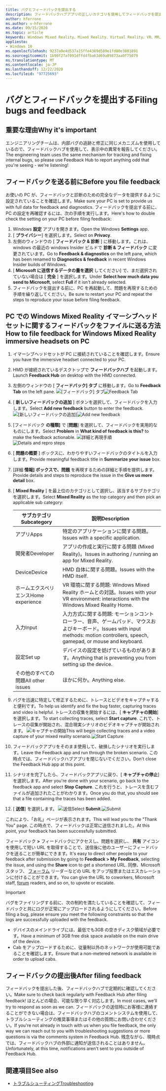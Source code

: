 ```yaml
---
title: バグとフィードバックを提出する
description: フィードバックハブアプリの正しいカテゴリを使用してフィードバックを提出することにより、Windows Mixed Reality の品質向上にご協力ください。
author: hferrone
ms.author: v-hferrone
ms.date: 09/15/2020
ms.topic: article
keywords: Windows Mixed Reality、Mixed Reality、Virtual Reality、VR、MR、フィードバック、フィードバックハブ、バグ
appliesto:
- Windows 10
ms.openlocfilehash: 9237a9e4d537a15ffe4369d589e1fd80e3881891
ms.sourcegitcommit: 1b90f27af091dffd4fba63d69a89873aa0f75079
ms.translationtype: MT
ms.contentlocale: ja-JP
ms.lasthandoff: 12/22/2020
ms.locfileid: "97725693"
---
```

# <a name="filing-bugs-and-feedback"></a><span data-ttu-id="b6829-104">バグとフィードバックを提出する</span><span class="sxs-lookup"><span data-stu-id="b6829-104">Filing bugs and feedback</span></span>

## <a name="why-its-important"></a><span data-ttu-id="b6829-105">重要な理由</span><span class="sxs-lookup"><span data-stu-id="b6829-105">Why it's important</span></span>

<span data-ttu-id="b6829-106">エンジニアリングチームは、内部バグの追跡と修正に同じメカニズムを使用しているので、フィードバックハブを使用して、表示中の異常を報告してください。</span><span class="sxs-lookup"><span data-stu-id="b6829-106">The engineering team uses the same mechanism for tracking and fixing internal bugs, so please use Feedback Hub to report anything odd that you're seeing - we're listening!</span></span>

## <a name="before-you-file-feedback"></a><span data-ttu-id="b6829-107">フィードバックを送る前に</span><span class="sxs-lookup"><span data-stu-id="b6829-107">Before you file feedback</span></span>

<span data-ttu-id="b6829-108">お使いの PC が、フィードバックと診断のための完全なデータを提供するように設定されていることを確認します。</span><span class="sxs-lookup"><span data-stu-id="b6829-108">Make sure your PC is set to provide us with full data for feedback and diagnostics.</span></span> <span data-ttu-id="b6829-109">フィードバックを提出する前に、PC の設定を再確認するには、次の手順を実行します。</span><span class="sxs-lookup"><span data-stu-id="b6829-109">Here's how to double check the setting on your PC before filing feedback:</span></span>

1. <span data-ttu-id="b6829-110">Windows **設定** アプリを開きます。</span><span class="sxs-lookup"><span data-stu-id="b6829-110">Open the Windows **Settings** app.</span></span>
2. <span data-ttu-id="b6829-111">[ **プライバシー**] を選択します。</span><span class="sxs-lookup"><span data-stu-id="b6829-111">Select on **Privacy**.</span></span>
3. <span data-ttu-id="b6829-112">左側のウィンドウの [ **フィードバック & 診断** ] に移動します。これは、windows の最近の windows Insider ビルドで **診断 & フィードバック** に変更されています。</span><span class="sxs-lookup"><span data-stu-id="b6829-112">Go to **Feedback & diagnostics** on the left pane, which has been renamed to **Diagnostics & feedback** in recent Windows Insider builds of Windows.</span></span>
4. <span data-ttu-id="b6829-113">[ **Microsoft に送信するデータの量を選択** してください] で、まだ選択されていない場合は [ **完全** ] を選択します。</span><span class="sxs-lookup"><span data-stu-id="b6829-113">Under **Select how much data you send to Microsoft**, select **Full** if it isn't already selected.</span></span>
5. <span data-ttu-id="b6829-114">フィードバックを提出する前に、PC を再起動して、問題を再現するための手順を繰り返してください。</span><span class="sxs-lookup"><span data-stu-id="b6829-114">Be sure to restart your PC and repeat the steps to reproduce your issue before filing feedback.</span></span>

## <a name="how-to-file-feedback-for-windows-mixed-reality-immersive-headsets-on-pc"></a><span data-ttu-id="b6829-115">PC での Windows Mixed Reality イマーシブヘッドセットに関するフィードバックをファイルに送る方法</span><span class="sxs-lookup"><span data-stu-id="b6829-115">How to file feedback for Windows Mixed Reality immersive headsets on PC</span></span>

1. <span data-ttu-id="b6829-116">イマーシブヘッドセットが PC に接続されていることを確認します。</span><span class="sxs-lookup"><span data-stu-id="b6829-116">Ensure you have the immersive headset connected to your PC.</span></span>
2. <span data-ttu-id="b6829-117">HMD が接続されているデスクトップで **フィードバックハブ** を起動します。</span><span class="sxs-lookup"><span data-stu-id="b6829-117">Launch **Feedback Hub** on desktop with the HMD connected.</span></span>
3. <span data-ttu-id="b6829-118">左側のウィンドウの [ **フィードバック] タブ** に移動します。</span><span class="sxs-lookup"><span data-stu-id="b6829-118">Go to **Feedback Tab** on the left pane.</span></span> <span data-ttu-id="b6829-119">![[フィードバック] タブ](images/feedback1.png)</span><span class="sxs-lookup"><span data-stu-id="b6829-119">![Feedback Tab](images/feedback1.png)</span></span> 
4. <span data-ttu-id="b6829-120">[ **新しいフィードバックの追加** ] ボタンを選択して、フィードバックを入力します。</span><span class="sxs-lookup"><span data-stu-id="b6829-120">Select **Add new feedback** button to enter the feedback.</span></span> <span data-ttu-id="b6829-121">![[新しいフィードバックの追加]](images/feedback2.png)</span><span class="sxs-lookup"><span data-stu-id="b6829-121">![Add new feedback](images/feedback2.png)</span></span>
5. <span data-ttu-id="b6829-122">[フィードバック **の種類]** で [**問題**] を選択して、フィードバックを実用的なものにします。</span><span class="sxs-lookup"><span data-stu-id="b6829-122">Select **Problem** in **What kind of feedback is this?** to make the feedback actionable.</span></span> <span data-ttu-id="b6829-123">![詳細と再現手順](images/feedback3.png)</span><span class="sxs-lookup"><span data-stu-id="b6829-123">![Details and repro steps](images/feedback3.png)</span></span>
6. <span data-ttu-id="b6829-124">[ **問題の概要** ] ボックスに、わかりやすいフィードバックのタイトルを入力します。</span><span class="sxs-lookup"><span data-stu-id="b6829-124">Provide meaningful feedback title in **Summarize your issue** box.</span></span>
7. <span data-ttu-id="b6829-125">[詳細 **情報] ボックスで、問題** を再現するための詳細と手順を提供します。</span><span class="sxs-lookup"><span data-stu-id="b6829-125">Provide details and steps to reproduce the issue in the **Give us more detail** box.</span></span>
8. <span data-ttu-id="b6829-126">[ **Mixed Reality** ] を最上位のカテゴリとして選択し、該当するサブカテゴリを選択します。</span><span class="sxs-lookup"><span data-stu-id="b6829-126">Select **Mixed Reality** as the top category and then pick an applicable sub category:</span></span>

   | <span data-ttu-id="b6829-127">サブカテゴリ</span><span class="sxs-lookup"><span data-stu-id="b6829-127">Subcategory</span></span>      | <span data-ttu-id="b6829-128">説明</span><span class="sxs-lookup"><span data-stu-id="b6829-128">Description</span></span>                                                                           |
   |------------------|---------------------------------------------------------------------------------------|
   | <span data-ttu-id="b6829-129">アプリ</span><span class="sxs-lookup"><span data-stu-id="b6829-129">Apps</span></span>             | <span data-ttu-id="b6829-130">特定のアプリケーションに関する問題。</span><span class="sxs-lookup"><span data-stu-id="b6829-130">Issues with a specific application.</span></span>                                                   |
   | <span data-ttu-id="b6829-131">開発者</span><span class="sxs-lookup"><span data-stu-id="b6829-131">Developer</span></span>        | <span data-ttu-id="b6829-132">アプリの作成と実行に関する問題 (Mixed Reality)。</span><span class="sxs-lookup"><span data-stu-id="b6829-132">Issues in authoring / running an app for Mixed Reality.</span></span>                               |
   | <span data-ttu-id="b6829-133">Device</span><span class="sxs-lookup"><span data-stu-id="b6829-133">Device</span></span>           | <span data-ttu-id="b6829-134">HMD 自体に関する問題。</span><span class="sxs-lookup"><span data-stu-id="b6829-134">Issues with the HMD itself.</span></span>                                                           |
   | <span data-ttu-id="b6829-135">ホームエクスペリエンス</span><span class="sxs-lookup"><span data-stu-id="b6829-135">Home experience</span></span>  | <span data-ttu-id="b6829-136">VR 環境に関する問題: Windows Mixed Reality ホームとの対話。</span><span class="sxs-lookup"><span data-stu-id="b6829-136">Issues with your VR environment: interactions with the Windows Mixed Reality Home.</span></span>    |
   | <span data-ttu-id="b6829-137">入力</span><span class="sxs-lookup"><span data-stu-id="b6829-137">Input</span></span>            | <span data-ttu-id="b6829-138">入力方式に関する問題: モーションコントローラー、音声、ゲームパッド、マウスおよびキーボード。</span><span class="sxs-lookup"><span data-stu-id="b6829-138">Issues with input methods: motion controllers, speech, gamepad, or mouse and keyboard.</span></span>|
   | <span data-ttu-id="b6829-139">設定</span><span class="sxs-lookup"><span data-stu-id="b6829-139">Set up</span></span>           | <span data-ttu-id="b6829-140">デバイスの設定を妨げているものがあります。</span><span class="sxs-lookup"><span data-stu-id="b6829-140">Anything that is preventing you from setting up the device.</span></span>                           |
   | <span data-ttu-id="b6829-141">その他のすべての問題</span><span class="sxs-lookup"><span data-stu-id="b6829-141">All other issues</span></span> | <span data-ttu-id="b6829-142">ほかに何か。</span><span class="sxs-lookup"><span data-stu-id="b6829-142">Anything else.</span></span>                                                                        |

9. <span data-ttu-id="b6829-143">バグを迅速に特定して修正するために、トレースとビデオをキャプチャすると便利です。</span><span class="sxs-lookup"><span data-stu-id="b6829-143">To help us identify and fix the bug faster, capturing traces and video is helpful.</span></span> <span data-ttu-id="b6829-144">トレースの収集を開始するには、[ **キャプチャの開始**] を選択します。</span><span class="sxs-lookup"><span data-stu-id="b6829-144">To start collecting traces, select **Start capture**.</span></span> <span data-ttu-id="b6829-145">これで、トレースの収集が開始され、混合現実シナリオのビデオキャプチャが開始されます。 ![キャプチャの開始](images/feedback4.png)</span><span class="sxs-lookup"><span data-stu-id="b6829-145">This will begin collecting traces and a video capture of your mixed reality scenario.![Start Capture](images/feedback4.png)</span></span>
10. <span data-ttu-id="b6829-146">フィードバックアプリをそのまま使用して、破損したシナリオを実行します。</span><span class="sxs-lookup"><span data-stu-id="b6829-146">Leave the Feedback app and run through the broken scenario.</span></span> <span data-ttu-id="b6829-147">この時点では、フィードバックハブアプリを閉じないでください。</span><span class="sxs-lookup"><span data-stu-id="b6829-147">Don't close the Feedback Hub app at this point.</span></span>
11. <span data-ttu-id="b6829-148">シナリオを完了したら、フィードバックアプリに戻り、[ **キャプチャの停止**] を選択します。</span><span class="sxs-lookup"><span data-stu-id="b6829-148">After you're done with your scenario, go back to the feedback app and select **Stop Capture**.</span></span> <span data-ttu-id="b6829-149">これを行うと、トレースを含むファイルが追加されたことがわかります。</span><span class="sxs-lookup"><span data-stu-id="b6829-149">Once you do that, you should see that a file containing the traces has been added.</span></span>
12. <span data-ttu-id="b6829-150">[ **送信**] を選択します。 ![送信](images/feedback5.png)</span><span class="sxs-lookup"><span data-stu-id="b6829-150">Select **Submit**.![Submit](images/feedback5.png)</span></span>

<span data-ttu-id="b6829-151">これにより、「お礼」ページが表示されます。</span><span class="sxs-lookup"><span data-stu-id="b6829-151">This will lead you to the "Thank You" page.</span></span> <span data-ttu-id="b6829-152">この時点で、フィードバックは正常に送信されました。</span><span class="sxs-lookup"><span data-stu-id="b6829-152">At this point, your feedback has been successfully submitted.</span></span>

<span data-ttu-id="b6829-153">フィードバック **>** フィードバックにアクセスし、問題を選択し、 **共有** アイコンを使用して短い URL を取得することで、送信後に他のユーザーにフィードバックを送ることが簡単にできます。</span><span class="sxs-lookup"><span data-stu-id="b6829-153">It's easy to direct other people to your feedback after submission by going to **Feedback > My Feedback**, selecting the issue, and using the **Share** icon to get a shortened URL.</span></span> <span data-ttu-id="b6829-154">同僚、Microsoft スタッフ、 [フォーラム](https://forums.hololens.com/) リーダーなどの URL をアップ投票またはエスカレーションに付けることができます。</span><span class="sxs-lookup"><span data-stu-id="b6829-154">You can give the URL to coworkers, Microsoft staff, [forum](https://forums.hololens.com/) readers, and so on, to upvote or escalate.</span></span>

> [!IMPORTANT]
> <span data-ttu-id="b6829-155">バグをファイリングする前に、次の制約を満たしていることを確認して、フィードバックと共にログが正常にアップロードされるようにしてください。</span><span class="sxs-lookup"><span data-stu-id="b6829-155">Before filing a bug, please ensure you meet the following constraints so that the logs are successfully uploaded with the feedback.</span></span>
>    * <span data-ttu-id="b6829-156">デバイスのメインドライブには、最低でも3GB の空きディスク領域が必要です。</span><span class="sxs-lookup"><span data-stu-id="b6829-156">Have a minimum of 3GB free disk space available on the main drive of the device.</span></span>
>    * <span data-ttu-id="b6829-157">Cab をアップロードするために、従量制以外のネットワークが使用可能であることを確認します。</span><span class="sxs-lookup"><span data-stu-id="b6829-157">Ensure that a non-metered network is available in order to upload cabs.</span></span>

## <a name="after-filing-feedback"></a><span data-ttu-id="b6829-158">フィードバックの提出後</span><span class="sxs-lookup"><span data-stu-id="b6829-158">After filing feedback</span></span>

<span data-ttu-id="b6829-159">フィードバックを提出した後、フィードバックハブで定期的に確認してください。</span><span class="sxs-lookup"><span data-stu-id="b6829-159">Make sure to check back regularly with Feedback Hub after filing feedback!</span></span> <span data-ttu-id="b6829-160">ほとんどの場合、可能な限り早く対応します。</span><span class="sxs-lookup"><span data-stu-id="b6829-160">In most cases, we'll try to respond as soon as we can.</span></span> <span data-ttu-id="b6829-161">フィードバックの送信時にお客様に連絡することができない場合は、フィードバックハブのコメントシステムを使用して、トラブルシューティングの推奨事項またはその他の質問にお問い合わせください。</span><span class="sxs-lookup"><span data-stu-id="b6829-161">If you're not already in touch with us when you file feedback, the only way we can reach out to you with troubleshooting suggestions or more questions is via the comments system in Feedback Hub.</span></span> <span data-ttu-id="b6829-162">残念ながら、現時点では、フィードバックハブの外部に通知が送信されることはありません。</span><span class="sxs-lookup"><span data-stu-id="b6829-162">Unfortunately, at this time, notifications aren't sent to you outside of Feedback Hub.</span></span>

## <a name="see-also"></a><span data-ttu-id="b6829-163">関連項目</span><span class="sxs-lookup"><span data-stu-id="b6829-163">See also</span></span>

* [<span data-ttu-id="b6829-164">トラブルシューティング</span><span class="sxs-lookup"><span data-stu-id="b6829-164">Troubleshooting</span></span>](troubleshooting-windows-mixed-reality.md)